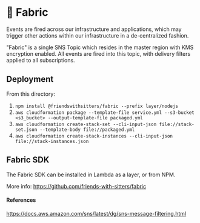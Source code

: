 # 👕 Fabric

Events are fired across our infrastructure and applications, which may trigger other actions within our infrastructure in a de-centralized fashion.

"Fabric" is a single SNS Topic which resides in the master region with KMS encryption enabled. All events are fired into this topic, with delivery filters applied to all subscriptions. 

## Deployment

From this directory: 

1. `npm install @friendswithsitters/fabric --prefix layer/nodejs`
1. `aws cloudformation package --template-file service.yml --s3-bucket <s3_bucket> --output-template-file packaged.yml`
1. `aws cloudformation create-stack-set --cli-input-json file://stack-set.json --template-body file://packaged.yml`
1. `aws cloudformation create-stack-instances --cli-input-json file://stack-instances.json`

## Fabric SDK

The Fabric SDK can be installed in Lambda as a layer, or from NPM. 

More info: https://github.com/friends-with-sitters/fabric

#### References

https://docs.aws.amazon.com/sns/latest/dg/sns-message-filtering.html

